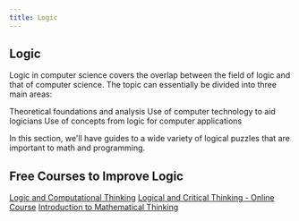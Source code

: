 ```yaml
---
title: Logic
---
```

## Logic

Logic in computer science covers the overlap between the field of logic and that of computer science. The topic can essentially be divided into three main areas:

Theoretical foundations and analysis
Use of computer technology to aid logicians
Use of concepts from logic for computer applications

In this section, we'll have guides to a wide variety of logical puzzles that are important to math and programming.

## Free Courses to Improve Logic 
[Logic and Computational Thinking](https://www.edx.org/course/logic-and-computational-thinking-1)
[Logical and Critical Thinking - Online Course](https://www.futurelearn.com/courses/logical-and-critical-thinking)
[Introduction to Mathematical Thinking](https://www.coursera.org/learn/mathematical-thinking)
